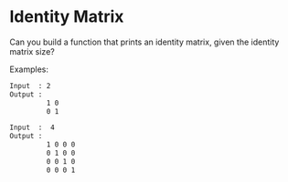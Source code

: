 # Identity Matrix

Can you build a function that prints an identity matrix, given the identity matrix size?

Examples:

```bash
Input  : 2
Output : 
         1 0
         0 1
```
         
```bash
Input  :  4
Output : 
         1 0 0 0
         0 1 0 0
         0 0 1 0
         0 0 0 1
```
